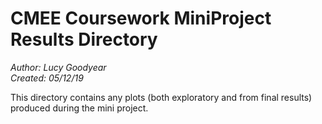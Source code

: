 # CMEE Coursework MiniProject Results Directory

*Author: Lucy Goodyear*  
*Created: 05/12/19*

This directory contains any plots (both exploratory and from final results) produced during the mini project.
